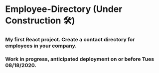 # Employee-Directory (Under Construction 🛠)
### My first React project. Create a contact directory for employees in your company.

### Work in progress, anticipated deployment on or before Tues 08/18/2020.
